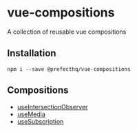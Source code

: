 # vue-compositions
A collection of reusable vue compositions

## Installation
```
npm i --save @prefecthq/vue-compositions
```

## Compositions
- [useIntersectionObserver](https://github.com/PrefectHQ/vue-compositions/tree/main/src/useIntersectionObserver)
- [useMedia](https://github.com/PrefectHQ/vue-compositions/tree/main/src/useMedia)
- [useSubscription](https://github.com/PrefectHQ/vue-compositions/tree/main/src/useSubscription)